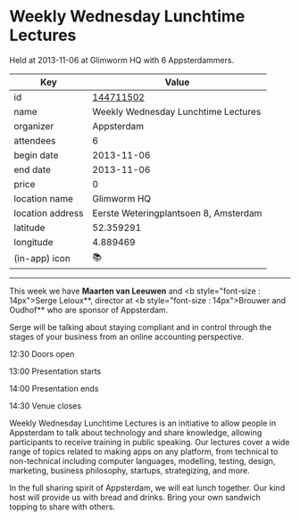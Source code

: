 # Weekly Wednesday Lunchtime Lectures
Held at 2013-11-06 at Glimworm HQ with 6 Appsterdammers.
        
|Key|Value
|---|---|
|id|[144711502](https://www.meetup.com/appsterdam/events/144711502/)|
|name|Weekly Wednesday Lunchtime Lectures|
|organizer|Appsterdam|
|attendees|6|
|begin date|2013-11-06|
|end date|2013-11-06|
|price|0|
|location name|Glimworm HQ|
|location address|Eerste Weteringplantsoen 8, Amsterdam|
|latitude|52.359291|
|longitude|4.889469|
|(in-app) icon|📚|

---

This week we have **Maarten van Leeuwen** and &lt;b style="font-size : 14px"&gt;Serge Leloux**, director at &lt;b style="font-size : 14px"&gt;Brouwer and Oudhof** who are sponsor of Appsterdam. 

Serge will be talking about staying compliant and in control through the stages of your business from an online accounting perspective.

12:30 Doors open

13:00 Presentation starts

14:00 Presentation ends

14:30 Venue closes

Weekly Wednesday Lunchtime Lectures is an initiative to allow people in Appsterdam to talk about technology and share knowledge, allowing participants to receive training in public speaking. Our lectures cover a wide range of topics related to making apps on any platform, from technical to non-technical including computer languages, modelling, testing, design, marketing, business philosophy, startups, strategizing, and more.

In the full sharing spirit of Appsterdam, we will eat lunch together. Our kind host will provide us with bread and drinks. Bring your own sandwich topping to share with others.


